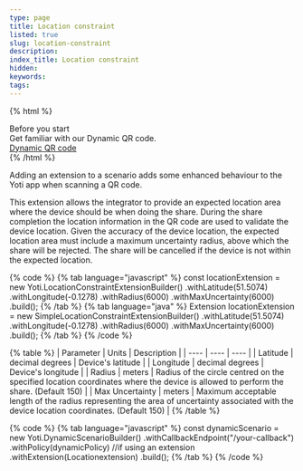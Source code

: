 ```yaml
---
type: page
title: Location constraint
listed: true
slug: location-constraint
description: 
index_title: Location constraint
hidden: 
keywords: 
tags: 
---
```


{% html %}
<div class="alert-BYS">
   <div class="alert-title" id="BYS">
      Before you start
   </div>
   <div class="alert-text" >
      Get familiar with our Dynamic QR code.
   </div>
   <div class="alert-links"> 
      <a  target="_self" href="https://developers.yoti.com/digital-id/createbutton#dynamic-qr"> Dynamic QR code </a>
   </div>
</div>
{% /html %}

Adding an extension to a scenario adds some enhanced behaviour to the Yoti app when scanning a QR code.

This extension allows the integrator to provide an expected location area where the device should be when doing the share. During the share completion the location information in the QR code are used to validate the device location. Given the accuracy of the device location, the expected location area must include a maximum uncertainty radius, above which the share will be rejected. The share will be cancelled if the device is not within the expected location.

{% code %}
{% tab language="javascript" %}
const locationExtension = new Yoti.LocationConstraintExtensionBuilder()
    .withLatitude(51.5074)
    .withLongitude(-0.1278)
    .withRadius(6000)
		.withMaxUncertainty(6000)
    .build();
{% /tab %}
{% tab language="java" %}
Extension<LocationConstraintContent> locationExtension = new SimpleLocationConstraintExtensionBuilder()
                .withLatitude(51.5074)
                .withLongitude(-0.1278)
                .withRadius(6000)
  							.withMaxUncertainty(6000)
                .build();
{% /tab %}
{% /code %}

{% table %}
| Parameter | Units | Description | 
| ---- | ---- | ---- | 
| Latitude | decimal degrees | Device's latitude | 
| Longitude | decimal degrees | Device's longitude | 
| Radius | meters | Radius of the circle centred on the specified location coordinates where the device is allowed to perform the share. (Default 150) | 
| Max Uncertainty | meters | Maximum acceptable length of the radius representing the area of uncertainty associated with the device location coordinates. (Default 150) | 
{% /table %}

{% code %}
{% tab language="javascript" %}
const dynamicScenario = new Yoti.DynamicScenarioBuilder()
      .withCallbackEndpoint("/your-callback")
      .withPolicy(dynamicPolicy)
      //if using an extension
      .withExtension(Locationextension)
      .build();
{% /tab %}
{% /code %}
